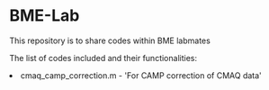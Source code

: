 # BME-Lab
This repository is to share codes within BME labmates

The list of codes included and their functionalities:
<li> cmaq_camp_correction.m - 'For CAMP correction of CMAQ data'
